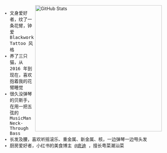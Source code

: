 <img src="https://github-readme-stats.vercel.app/api?username=chengpeiquan&theme=vue&show_icons=true&include_all_commits=true&count_private=true&hide_title=true&layout=compact&hide_border=true&bg_color=ffffff00&text_color=666" width="400" alt="GitHub Stats" align="right" />

<samp>
  <ul>
    <li>文身爱好者，纹了一条花臂，钟爱 Blackwork Tattoo 风格</li>
    <li>养了三只猫，从 2016 年到现在，喜欢抱着我的花臂睡觉</li>
    <li>很久没弹琴的贝斯手，在用一把五弦的 MusicMan Neck-Through Bass</li>
    <li>长发及腰，喜欢听摇滚乐、重金属、新金属、核，一边弹琴一边甩头发</li>
    <li>厨房爱好者，小红书的美食博主 <a href="https://github.com/chengpeiquan/cooking-cookbook">@底迪</a> ，擅长粤菜潮汕菜</li>
  </ul>
</samp>
